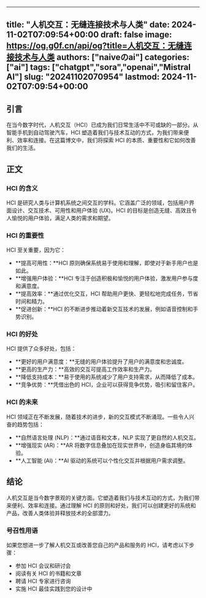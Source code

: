 
---
title: "人机交互：无缝连接技术与人类"
date: 2024-11-02T07:09:54+00:00
draft: false
image: https://og.g0f.cn/api/og?title=人机交互：无缝连接技术与人类
authors: ["naiveのai"]
categories: ["ai"]
tags: ["chatgpt","sora","openai","Mistral AI"]
slug: "20241102070954"
lastmod: 2024-11-02T07:09:54+00:00
---
## 引言

在当今数字时代，人机交互（HCI）已成为我们日常生活中不可或缺的一部分。从智能手机到自动驾驶汽车，HCI 塑造着我们与技术互动的方式，为我们带来便利、效率和连接。在这篇博文中，我们将探索 HCI 的本质、重要性和它如何改善我们的生活。

## 正文

### HCI 的含义

HCI 是研究人类与计算机系统之间交互的学科。它涵盖广泛的领域，包括用户界面设计、交互技术、可用性和用户体验 (UX)。HCI 的目标是创造无缝、高效且令人愉悦的用户体验，满足人类的需求和期望。

### HCI 的重要性

HCI 至关重要，因为它：

- **提高可用性：**HCI 原则确保系统易于使用和理解，即使对于新手用户也是如此。
- **增强用户体验：**HCI 专注于创造积极和愉悦的用户体验，激发用户参与度和满意度。
- **提高效率：**通过优化交互，HCI 帮助用户更快、更轻松地完成任务，节省时间和精力。
- **促进创新：**HCI 的不断进步推动着新交互技术的发展，例如语音控制和手势识别。

### HCI 的好处

HCI 提供了众多好处，包括：

- **更好的用户满意度：**无缝的用户体验提升了用户的满意度和忠诚度。
- **更高的生产力：**高效的交互可提高工作效率和生产力。
- **降低支持成本：**易于使用的系统减少了用户支持需求，从而降低了成本。
- **竞争优势：**凭借出色的 HCI，企业可以获得竞争优势，吸引和留住客户。

### HCI 的未来

HCI 领域正在不断发展，随着技术的进步，新的交互模式不断涌现。一些令人兴奋的趋势包括：

- **自然语言处理 (NLP)：**通过语音和文本，NLP 实现了更自然的人机交互。
- **增强现实 (AR)：**AR 将数字信息叠加在现实世界中，创造身临其境的体验。
- **人工智能 (AI)：**AI 驱动的系统可以个性化交互并根据用户需求调整。

## 结论

人机交互是当今数字景观的关键方面。它塑造着我们与技术互动的方式，为我们带来便利、效率和连接。通过理解 HCI 的原则和好处，我们可以创建更好的系统和产品，改善人类体验并释放技术的全部潜力。

### 号召性用语

如果您想进一步了解人机交互或改善您自己的产品和服务的 HCI，请考虑以下步骤：

- 参加 HCI 会议和研讨会
- 阅读有关 HCI 的书籍和文章
- 聘请 HCI 专家进行咨询
- 实施 HCI 最佳实践到您的设计中